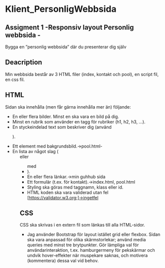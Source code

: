 # Klient_PersonligWebbsida



## Assigment 1 -Responsiv layout Personlig webbsida -

Bygga en ”personlig webbsida” där du presenterar dig själv

## Deacription

Min webbsida består av 3 HTML filer (index, kontakt och pool), en script fil, en css fil.

## HTML
Sidan ska innehålla (men får gärna innehålla mer än) följande:
- En eller flera bilder. Minst en ska vara en bild på dig.
- Minst en rubrik som använder en tagg för rubriker (h1, h2, h3, …).
- En styckeindelad text som beskriver dig (använd <p>).
- Ett element med bakgrundsbild.->pool.html-
- En lista av något slag (<ol> eller <ul> med <li>).
- En eller flera länkar.->min guhhub sida
- Ett formulär (t.ex. för kontakt).->index.html, pool.html
- Styling ska göras med taggnamn, klass eller id.
- HTML koden ska vara validerad utan fel [https://validator.w3.org;]->ingetfel

## CSS
CSS ska skrivas i en extern fil som länkas till alla HTML-sidor.
- Jag använder Bootstrap för layout istället grid eller flexbox.
 Sidan ska vara anpassad för olika skärmstorlekar; använd media queries med minst tre brytpunkter. Gör lämpliga val för användarinteraktion, t.ex. hamburgermeny för pekskärmar och undvik hover-effekter när muspekare saknas, och motivera (kommentera) dessa val vid behov.


